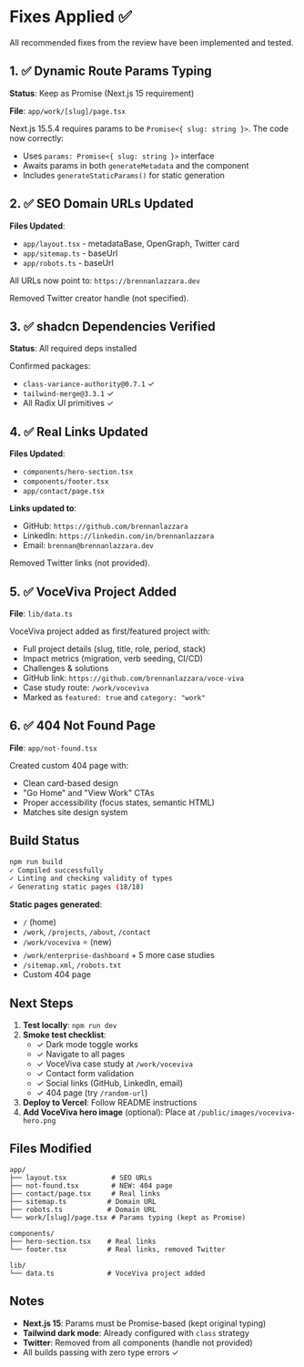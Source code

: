 # Fixes Applied ✅

All recommended fixes from the review have been implemented and tested.

## 1. ✅ Dynamic Route Params Typing

**Status**: Keep as Promise (Next.js 15 requirement)

**File**: `app/work/[slug]/page.tsx`

Next.js 15.5.4 requires params to be `Promise<{ slug: string }>`. The code now correctly:
- Uses `params: Promise<{ slug: string }>` interface
- Awaits params in both `generateMetadata` and the component
- Includes `generateStaticParams()` for static generation

## 2. ✅ SEO Domain URLs Updated

**Files Updated**:
- `app/layout.tsx` - metadataBase, OpenGraph, Twitter card
- `app/sitemap.ts` - baseUrl
- `app/robots.ts` - baseUrl

All URLs now point to: `https://brennanlazzara.dev`

Removed Twitter creator handle (not specified).

## 3. ✅ shadcn Dependencies Verified

**Status**: All required deps installed

Confirmed packages:
- `class-variance-authority@0.7.1` ✓
- `tailwind-merge@3.3.1` ✓
- All Radix UI primitives ✓

## 4. ✅ Real Links Updated

**Files Updated**:
- `components/hero-section.tsx`
- `components/footer.tsx`
- `app/contact/page.tsx`

**Links updated to**:
- GitHub: `https://github.com/brennanlazzara`
- LinkedIn: `https://linkedin.com/in/brennanlazzara`
- Email: `brennan@brennanlazzara.dev`

Removed Twitter links (not provided).

## 5. ✅ VoceViva Project Added

**File**: `lib/data.ts`

VoceViva project added as first/featured project with:
- Full project details (slug, title, role, period, stack)
- Impact metrics (migration, verb seeding, CI/CD)
- Challenges & solutions
- GitHub link: `https://github.com/brennanlazzara/voce-viva`
- Case study route: `/work/voceviva`
- Marked as `featured: true` and `category: "work"`

## 6. ✅ 404 Not Found Page

**File**: `app/not-found.tsx`

Created custom 404 page with:
- Clean card-based design
- "Go Home" and "View Work" CTAs
- Proper accessibility (focus states, semantic HTML)
- Matches site design system

## Build Status

```bash
npm run build
✓ Compiled successfully
✓ Linting and checking validity of types
✓ Generating static pages (18/18)
```

**Static pages generated**:
- `/` (home)
- `/work`, `/projects`, `/about`, `/contact`
- `/work/voceviva` ⭐ (new)
- `/work/enterprise-dashboard` + 5 more case studies
- `/sitemap.xml`, `/robots.txt`
- Custom 404 page

## Next Steps

1. **Test locally**: `npm run dev`
2. **Smoke test checklist**:
   - ✓ Dark mode toggle works
   - ✓ Navigate to all pages
   - ✓ VoceViva case study at `/work/voceviva`
   - ✓ Contact form validation
   - ✓ Social links (GitHub, LinkedIn, email)
   - ✓ 404 page (try `/random-url`)
3. **Deploy to Vercel**: Follow README instructions
4. **Add VoceViva hero image** (optional): Place at `/public/images/voceviva-hero.png`

## Files Modified

```
app/
├── layout.tsx           # SEO URLs
├── not-found.tsx        # NEW: 404 page
├── contact/page.tsx     # Real links
├── sitemap.ts          # Domain URL
├── robots.ts           # Domain URL
└── work/[slug]/page.tsx # Params typing (kept as Promise)

components/
├── hero-section.tsx    # Real links
└── footer.tsx          # Real links, removed Twitter

lib/
└── data.ts             # VoceViva project added
```

## Notes

- **Next.js 15**: Params must be Promise-based (kept original typing)
- **Tailwind dark mode**: Already configured with `class` strategy
- **Twitter**: Removed from all components (handle not provided)
- All builds passing with zero type errors ✓
